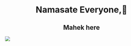 
 
<h1 align = " center">Namasate Everyone,🙏</h1>
<h2 align="center">Mahek here</h2>
<img src = "http://github-profile-summary-cards.vercel.app/api/cards/profile-details?username=mahekshivaniii&theme=github_dark">

<a href="https://git.io/streak-stats"><img src="https://streak-stats.demolab.com?user=mahekshivaniii&theme=onedark-duo" alt="" /></a>

<!--<img src= "https://github-readme-stats.vercel.app/api?username=mahekshivaniii&show_icons=true&theme=tokyonight">
<img  align="center" src="https://github-readme-stats.vercel.app/api/top-langs/?username=mahekshivaniii&theme=tokyonight">  -->
